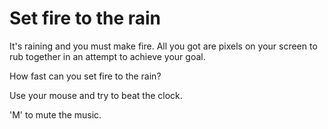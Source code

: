 # Set fire to the rain

It's raining and you must make fire. All you got are pixels on your screen to rub together in an attempt to achieve your goal.

How fast can you set fire to the rain?

Use your mouse and try to beat the clock.

'M' to mute the music.